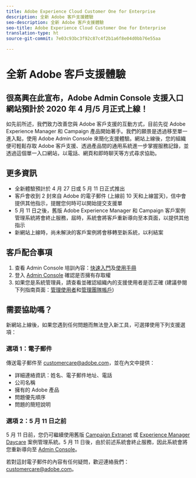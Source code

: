 ```yaml
---
title: Adobe Experience Cloud Customer One for Enterprise
description: 全新 Adobe 客戶支援體驗
seo-description: 全新 Adobe 客戶支援體驗
seo-title: Adobe Experience Cloud Customer One for Enterprise
translation-type: ht
source-git-commit: 7e03c93bc3f92c87c4f2b1a6f8e04d0bb76e55aa

---
```



# 全新 Adobe 客戶支援體驗

## 很高興在此宣布，Adobe Admin Console 支援入口網站預計於 2020 年 4 月/5 月正式上線！

如先前所述，我們致力改善您與 Adobe 客戶支援的互動方式，目前先從 Adobe Experience Manager 和 Campaign 產品開始著手。我們的願景是透過移至單一進入點，使用 Adobe Admin Console 來簡化支援體驗。網站上線後，您的組織便可輕鬆存取 Adobe 客戶支援、透過產品間的通用系統進一步掌握服務記錄，並透過這個單一入口網站，以電話、網頁和即時聊天等方式尋求協助。

## 更多資訊

* 全新體驗預計於 4 月 27 日或 5 月 11 日正式推出
* 客戶會收到 2 封來自 Adobe 的電子郵件 (上線前 10 天和上線當天)，信中會提供其他指示，提醒您何時可以開始提交支援單
* 5 月 11 日之後，舊版 Adobe Experience Manager 和 Campaign 客戶案例管理系統將會終止服務，屆時，系統會將客戶重新導向至本頁面，以提供其他指示
* 新網站上線時，尚未解決的客戶案例將會移轉至新系統，以利結案

## 客戶配合事項

1. 查看 Admin Console 培訓內容：[快速入門](https://helpx.adobe.com/tw/enterprise/get-started.html)及[使用手冊](https://helpx.adobe.com/tw/enterprise/managing/user-guide.html)
1. 登入 [Admin Console](https://adminconsole.adobe.com/) 確認是否擁有存取權
1. 如果您是系統管理員，請查看並確認組織內的支援使用者是否正確 (建議參閱下列指南頁面：[管理使用者](https://helpx.adobe.com/tw/enterprise/using/users.html)和[管理團隊帳戶](https://helpx.adobe.com/tw/enterprise/using/accounts.html))

## 需要協助嗎？

新網站上線後，如果您遇到任何問題而無法登入新工具，可選擇使用下列支援選項：

### 選項 1：電子郵件

傳送電子郵件至 [customercare@adobe.com](mailto:customercare@adobe.com)，並在內文中提供：

* 詳細連絡資訊：姓名、電子郵件地址、電話
* 公司名稱
* 擁有的 Adobe 產品
* 問題優先順序
* 問題的簡短說明

### 選項 2：5 月 11 日之前

5 月 11 日前，您仍可繼續使用舊版 [Campaign Extranet](https://support.neolane.net/webApp/extranetLogin) 或 [Experience Manager Daycare](https://daycare.day.com/home.html) 案例管理系統。5 月 11 日後，由於前述系統會終止服務，因此系統會將您重新導向至 [Admin Console](https://adminconsole.adobe.com/)。


若對這封電子郵件的內容有任何疑問，歡迎連絡我們：[customercare@adobe.com](mailto:customercare@adobe.com)。
